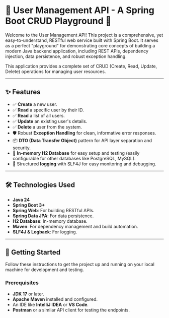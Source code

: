 # 🚀 User Management API - A Spring Boot CRUD Playground 🚀

Welcome to the User Management API! This project is a comprehensive, yet easy-to-understand, RESTful web service built with Spring Boot. It serves as a perfect "playground" for demonstrating core concepts of building a modern Java backend application, including REST APIs, dependency injection, data persistence, and robust exception handling.

This application provides a complete set of CRUD (Create, Read, Update, Delete) operations for managing user resources.

---

## ✨ Features

*   ✅ **Create** a new user.
*   ✅ **Read** a specific user by their ID.
*   ✅ **Read** a list of all users.
*   ✅ **Update** an existing user's details.
*   ✅ **Delete** a user from the system.
*   🛡️ Robust **Exception Handling** for clean, informative error responses.
*   📦 **DTO (Data Transfer Object)** pattern for API layer separation and security.
*   💾 **In-memory H2 Database** for easy setup and testing (easily configurable for other databases like PostgreSQL, MySQL).
*   📝 Structured **logging** with SLF4J for easy monitoring and debugging.

---

## 🛠️ Technologies Used

*   **Java 24**
*   **Spring Boot 3+**
*   **Spring Web**: For building RESTful APIs.
*   **Spring Data JPA**: For data persistence.
*   **H2 Database**: In-memory database.
*   **Maven**: For dependency management and build automation.
*   **SLF4J & Logback**: For logging.

---

## 🏁 Getting Started

Follow these instructions to get the project up and running on your local machine for development and testing.

### Prerequisites

*   **JDK 17** or later.
*   **Apache Maven** installed and configured.
*   An IDE like **IntelliJ IDEA** or **VS Code**.
*   **Postman** or a similar API client for testing the endpoints.
